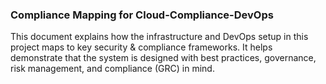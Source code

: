 ### Compliance Mapping for Cloud-Compliance-DevOps

This document explains how the infrastructure and DevOps setup in this project maps to key security & compliance frameworks.
It helps demonstrate that the system is designed with best practices, governance, risk management, and compliance (GRC) in mind.
